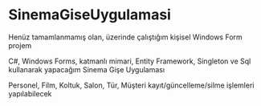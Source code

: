# SinemaGiseUygulamasi
Henüz tamamlanmamış olan, üzerinde çalıştığım kişisel Windows Form projem

C#, Windows Forms, katmanlı mimari, Entity Framework, Singleton ve Sql kullanarak yapacağım Sinema Gişe Uygulaması

Personel, Film, Koltuk, Salon, Tür, Müşteri kayıt/güncelleme/silme işlemleri yapılabilecek
